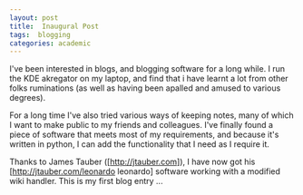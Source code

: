```yaml
---
layout: post
title:  Inaugural Post
tags:  blogging
categories: academic
---
```


I've been interested in blogs, and blogging software for a long while. I run the KDE akregator on my laptop, and find that i have learnt a lot from other folks ruminations (as well as having been apalled and amused to various degrees).

For a long time I've also tried various ways of keeping notes, many of which I want to make public to my friends and colleagues. I've finally found a piece of software that meets most of my requirements, and because it's written in python, I can add the functionality that I need as I require it.

Thanks to James Tauber ([http://jtauber.com]), I have now got his [http://jtauber.com/leonardo leonardo] software working with a modified wiki handler. This is my first blog entry ...
